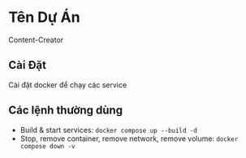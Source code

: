 # Tên Dự Án
Content-Creator
## Cài Đặt
Cài đặt docker để chạy các service
## Các lệnh thường dùng
- Build & start services: `docker compose up --build -d`
- Stop, remove container, remove network, remove volume: `docker compose down -v`
